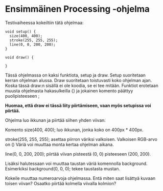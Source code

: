 # Ensimmäinen Processing -ohjelma

Testivaiheessa kokeiltiin tätä ohjelmaa:

```processing
void setup() {
  size(400, 400);
  stroke(255, 255, 255);
  line(0, 0, 200, 200);
}
      
void draw() {

}
```

Tässä ohjelmassa on kaksi funktiota, setup ja draw. Setup suoritetaan kerran ohjelman alussa. Draw suoritetaan toistuvasti koko ohjelman ajan. Koska tässä draw:n sisällä ei ole koodia, se ei tee mitään. Funktiot erotetaan muusta ohjelmasta hakasulkeilla {} ja jokainen komento päättyy puolipisteeseen ;

**Huomaa, että draw ei tässä liity piirtämiseen, vaan myös setupissa voi piirtää.**

Ohjelma luo ikkunan ja piirtää siihen yhden viivan:

Komento size(400, 400); luo ikkunan, jonka koko on 400px * 400px.

stroke(255, 255, 255); asettaa piirron väriksi valkoisen. Valkoisen RGB-arvo on () Väriä voi muuttaa monta kertaa ohjelman aikana. 

line(0, 0, 200, 200); piirtää viivan pisteestä (0, 0) pisteeseen (200, 200).

Lisäksi halutessaan voi muuttaa taustan väriä komennolla background. Esimerkiksi background(0, 0, 0); tekee taustasta mustan.

Kokeile muuttaa numeroarvoja ohjelmassa. Entä miten saat lisättyä kuvaan toisen viivan? Osaatko piirtää kolmella viivalla kolmion?
